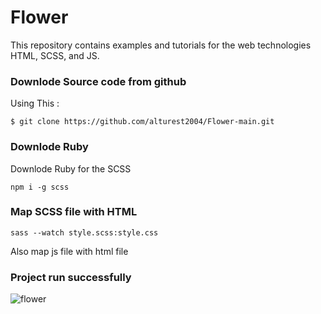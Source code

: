 # Flower
This repository contains examples and tutorials for the web technologies HTML, SCSS, and JS.

### Downlode Source code from github
Using This : 

```
$ git clone https://github.com/alturest2004/Flower-main.git
```

### Downlode Ruby 
Downlode Ruby for the SCSS
```
npm i -g scss
```

### Map SCSS file with HTML
```
sass --watch style.scss:style.css
```

Also map js file with html file 

### Project run successfully


![flower](https://user-images.githubusercontent.com/63699592/236506187-282f2dc3-cbcb-447c-81f4-63b127233ab9.png)
